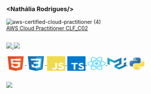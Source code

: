 ### <Nathália Rodrigues/> 

![aws-certified-cloud-practitioner (4)](https://github.com/Nathrds/Nathrds/assets/106173624/fc779d44-5ec0-48d9-878d-9e468303a3f4) <br/>
[AWS Cloud Practitioner CLF_C02](https://www.credly.com/badges/34111fd1-29d9-464b-b496-f92ff4797e67/public_url)

  ##



<div>
  <a href="https://github.com/Nathrds">
  <img height="150em" src="https://github-readme-stats.vercel.app/api?username=Nathrds&show_icons=true&theme=chartreuse-dark&include_all_commits=true&count_private=true"/>
  <img height="150em" src="https://github-readme-stats.vercel.app/api/top-langs/?username=Nathrds&layout=compact&langs_count=7&theme=chartreuse-dark"/>
</div>
<div style="display: inline_block"><br> 
  <img align="center" alt="Nath-HTML" height="40" width="50" src="https://raw.githubusercontent.com/devicons/devicon/master/icons/html5/html5-original.svg">
  <img align="center" alt="Nath-CSS" height="40" width="50" src="https://raw.githubusercontent.com/devicons/devicon/master/icons/css3/css3-original.svg">
  <img align="center" alt="Nath-JavaScript" height="40" width="50" src="https://raw.githubusercontent.com/devicons/devicon/master/icons/javascript/javascript-plain.svg">
  <img align="center" alt="Nath-TypeScript" height="40" width="50" src="https://raw.githubusercontent.com/devicons/devicon/master/icons/typescript/typescript-plain.svg">
  <img align="center" alt="Nath-React" height="40" width="50" src="https://raw.githubusercontent.com/devicons/devicon/master/icons/react/react-original.svg">
  <img align="center" alt="Nath-MaterialUI" height="40" width="50" src="https://raw.githubusercontent.com/devicons/devicon/master/icons/materialui/materialui-original.svg">
  <img align="center" alt="Nath-Python" height="40" width="50" src="https://raw.githubusercontent.com/devicons/devicon/master/icons/python/python-original.svg">
  
 </div>
  
  ##
<div>
 <a href="https://www.linkedin.com/in/nathalia-rodrigues-57b7b9189/" target="_blank"><img src="https://img.shields.io/badge/-LinkedIn-%230077B5?style=for-the-badge&logo=linkedin&logoColor=white" target="_blank"></a> 
<div/>
